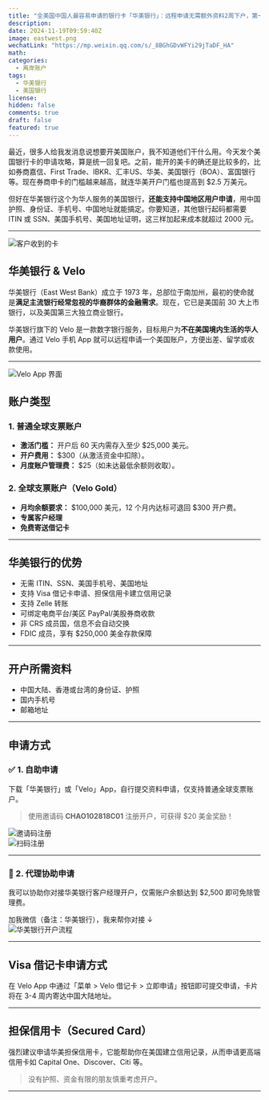 ```yaml
---
title: "全美国中国人最容易申请的银行卡「华美银行」：远程申请无需额外资料2周下户，第一张真正属于你的美卡！"
description: 
date: 2024-11-19T09:59:40Z
image: eastwest.png
wechatLink: "https://mp.weixin.qq.com/s/_8BGhGDvWFYi29jTaDF_HA"
math: 
categories:
  - 离岸账户
tags:
  - 华美银行
  - 美国银行
license: 
hidden: false
comments: true
draft: false
featured: true
---
```


最近，很多人给我发消息说想要开美国账户，我不知道他们干什么用。今天发个美国银行卡的申请攻略，算是统一回复吧。之前，能开的美卡的确还是比较多的，比如券商嘉信、First Trade、IBKR、汇丰US、华美、美国银行（BOA）、富国银行等。现在券商申卡的门槛越来越高，就连华美开户门槛也提高到 $2.5 万美元。

但好在华美银行这个为华人服务的美国银行，**还能支持中国地区用户申请**，用中国护照、身份证、手机号、中国地址就能搞定。你要知道，其他银行起码都需要 ITIN 或 SSN、美国手机号、美国地址证明，这三样加起来成本就超过 2000 元。

---

![客户收到的卡](image-4.png)

## 华美银行 & Velo

华美银行（East West Bank）成立于 1973 年，总部位于南加州，最初的使命就是**满足主流银行经常忽视的华裔群体的金融需求**。现在，它已是美国前 30 大上市银行，以及美国第三大独立商业银行。

华美银行旗下的 Velo 是一款数字银行服务，目标用户为**不在美国境内生活的华人用户**。通过 Velo 手机 App 就可以远程申请一个美国账户，方便出差、留学或收款使用。

---

![Velo App 界面](image.png)

## 账户类型

### 1. 普通全球支票账户

- **激活门槛：** 开户后 60 天内需存入至少 $25,000 美元。
- **开户费用：** $300（从激活资金中扣除）。
- **月度账户管理费：** $25（如未达最低余额则收取）。

### 2. 全球支票账户（Velo Gold）

- **月均余额要求：** $100,000 美元，12 个月内达标可退回 $300 开户费。
- **专属客户经理**
- **免费寄送借记卡**

---

## 华美银行的优势

- 无需 ITIN、SSN、美国手机号、美国地址
- 支持 Visa 借记卡申请、担保信用卡建立信用记录
- 支持 Zelle 转账
- 可绑定电商平台/美区 PayPal/美股券商收款
- 非 CRS 成员国，信息不会自动交换
- FDIC 成员，享有 $250,000 美金存款保障

---

## 开户所需资料

- 中国大陆、香港或台湾的身份证、护照
- 国内手机号
- 邮箱地址

---

## 申请方式

### ✅ 1. 自助申请

下载「华美银行」或「Velo」App，自行提交资料申请，仅支持普通全球支票账户。

> 使用邀请码 **CHAO102818C01** 注册开户，可获得 $20 美金奖励！

![邀请码注册](image-2.png)  
![扫码注册](获取20美元费用返还额度！.png)

---

### 🤝 2. 代理协助申请

我可以协助你对接华美银行客户经理开户，仅需账户余额达到 $2,500 即可免除管理费。

加我微信（备注：华美银行），我来帮你对接 ↓  
![华美银行开户流程](image-3.png)

---

## Visa 借记卡申请方式

在 Velo App 中通过「菜单 > Velo 借记卡 > 立即申请」按钮即可提交申请，卡片将在 3-4 周内寄达中国大陆地址。

---

## 担保信用卡（Secured Card）

强烈建议申请华美担保信用卡，它能帮助你在美国建立信用记录，从而申请更高端信用卡如 Capital One、Discover、Citi 等。

> 没有护照、资金有限的朋友慎重考虑开户。

---
